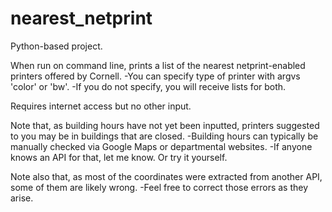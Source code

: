 # nearest_netprint

Python-based project.

When run on command line, prints a list of the nearest netprint-enabled printers offered by Cornell.
    -You can specify type of printer with argvs 'color' or 'bw'.
    -If you do not specify, you will receive lists for both.

Requires internet access but no other input.

Note that, as building hours have not yet been inputted, printers suggested to you may be in buildings that are closed.
    -Building hours can typically be manually checked via Google Maps or departmental websites.
    -If anyone knows an API for that, let me know. Or try it yourself.

Note also that, as most of the coordinates were extracted from another API, some of them are likely wrong.
    -Feel free to correct those errors as they arise.
